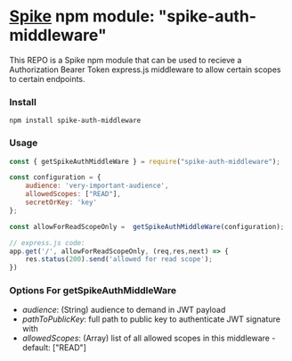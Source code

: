 # [Spike](https://github.com/rabiran/OSpike) npm module: "spike-auth-middleware"

This REPO is a Spike npm module that can be used to recieve a Authorization Bearer Token express.js middleware to allow certain scopes to certain endpoints.


### Install
```
npm install spike-auth-middleware
```

### Usage

```js
const { getSpikeAuthMiddleWare } = require("spike-auth-middleware");

const configuration = {
    audience: 'very-important-audience',
    allowedScopes: ["READ"],
    secretOrKey: 'key'
};

const allowForReadScopeOnly =  getSpikeAuthMiddleWare(configuration);

// express.js code:
app.get('/', allowForReadScopeOnly, (req,res,next) => {
    res.status(200).send('allowed for read scope');
})
```

### Options For getSpikeAuthMiddleWare

* _audience_: (String) audience to demand in JWT payload
* _pathToPublicKey_: full path to public key to authenticate JWT signature with
* _allowedScopes_: (Array) list of all allowed scopes in this middleware - default: ["READ"]







